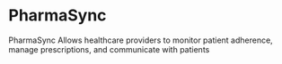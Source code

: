 # PharmaSync
PharmaSync Allows healthcare providers to monitor patient adherence, manage prescriptions, and communicate with patients

